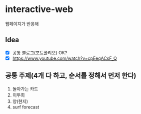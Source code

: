 # interactive-web
웹페이지가 반응해

## Idea
- [x] 공통 블로그(포트폴리오) OK?
- [x] https://www.youtube.com/watch?v=cpEeqACsF_Q

## 공통 주제(4개 다 하고, 순서를 정해서 먼저 한다)
1. 돌아가는 카드
2. 이두희
3. 양(현지)
4. surf forecast
